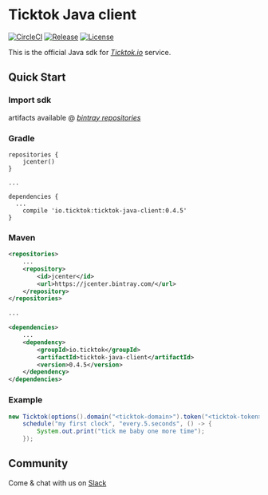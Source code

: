 # Ticktok Java client
[![CircleCI](https://circleci.com/gh/ticktok-io/ticktok-java-client.svg?style=svg)](https://circleci.com/gh/ticktok-io/ticktok-java-client)
[![Release](https://img.shields.io/github/release/ticktok-io/ticktok-java-client.svg)](https://github.com/ticktok-io/ticktok-java-client/releases/tag)
[![License](http://img.shields.io/:license-apache2.0-red.svg)](http://doge.mit-license.org)

This is the official Java sdk for *[Ticktok.io](https://ticktok.io/)* service.


## Quick Start

### Import sdk
artifacts available @ [*bintray repositories*](https://bintray.com/ticktok-io/maven/ticktok-java-client)

### Gradle
```
repositories {
    jcenter()
}

... 

dependencies {
  ...
    compile 'io.ticktok:ticktok-java-client:0.4.5'
}
```

### Maven
```xml
<repositories>
    ...
    <repository>
        <id>jcenter</id>
        <url>https://jcenter.bintray.com/</url>
    </repository>
</repositories>

...

<dependencies>
    ...
    <dependency>
        <groupId>io.ticktok</groupId>
        <artifactId>ticktok-java-client</artifactId>
        <version>0.4.5</version>
    </dependency>
</dependencies>

```

### Example
```java
new Ticktok(options().domain("<ticktok-domain>").token("<ticktok-token>")).
    schedule("my first clock", "every.5.seconds", () -> {
        System.out.print("tick me baby one more time");
    });
```

## Community
Come & chat with us on [Slack](https://ticktokio.slack.com/messages/CF0DYKN0Y/details/)
